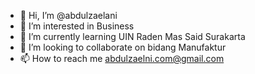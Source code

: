 - 👋 Hi, I’m @abdulzaelani
- 👀 I’m interested in Business
- 🌱 I’m currently learning UIN Raden Mas Said Surakarta
- 💞️ I’m looking to collaborate on bidang Manufaktur
- 📫 How to reach me abdulzaelni.com@gmail.com

<!---
abdulzaelani/abdulzaelani is a ✨ special ✨ repository because its `README.md` (this file) appears on your GitHub profile.
You can click the Preview link to take a look at your changes.
--->
